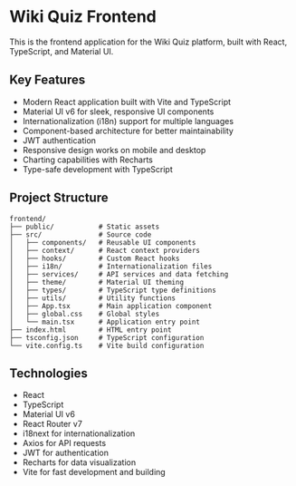 # Wiki Quiz Frontend

This is the frontend application for the Wiki Quiz platform, built with React, TypeScript, and Material UI.

## Key Features

- Modern React application built with Vite and TypeScript
- Material UI v6 for sleek, responsive UI components
- Internationalization (i18n) support for multiple languages
- Component-based architecture for better maintainability
- JWT authentication
- Responsive design works on mobile and desktop
- Charting capabilities with Recharts
- Type-safe development with TypeScript

## Project Structure

```
frontend/
├── public/           # Static assets
├── src/              # Source code
│   ├── components/   # Reusable UI components
│   ├── context/      # React context providers
│   ├── hooks/        # Custom React hooks
│   ├── i18n/         # Internationalization files
│   ├── services/     # API services and data fetching
│   ├── theme/        # Material UI theming
│   ├── types/        # TypeScript type definitions
│   ├── utils/        # Utility functions
│   ├── App.tsx       # Main application component
│   ├── global.css    # Global styles
│   └── main.tsx      # Application entry point
├── index.html        # HTML entry point
├── tsconfig.json     # TypeScript configuration
└── vite.config.ts    # Vite build configuration
```

## Technologies

- React 
- TypeScript
- Material UI v6
- React Router v7
- i18next for internationalization
- Axios for API requests
- JWT for authentication
- Recharts for data visualization
- Vite for fast development and building 